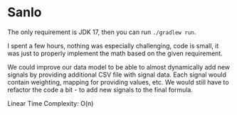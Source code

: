 # Sanlo

The only requirement is JDK 17, then you can run `./gradlew run`.

I spent a few hours, nothing was especially challenging, code is small, it was just to properly implement the math based on the given requirement.

We could improve our data model to be able to almost dynamically add new signals by providing additional CSV file with signal data.
Each signal would contain weighting, mapping for providing values, etc.
We would still have to refactor the code a bit - to add new signals to the final formula.

Linear Time Complexity: O(n)
